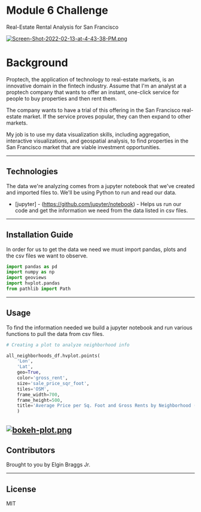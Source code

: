 # Module 6 Challenge

Real-Estate Rental Analysis for San Francisco

[![Screen-Shot-2022-02-13-at-4-43-38-PM.png](https://i.postimg.cc/wxCyVLLr/Screen-Shot-2022-02-13-at-4-43-38-PM.png)](https://postimg.cc/dD9VQ7WR)

# Background

Proptech, the application of technology to real-estate markets, is an innovative domain in the fintech industry. Assume that I'm an analyst at a proptech company that wants to offer an instant, one-click service for people to buy properties and then rent them. 

The company wants to have a trial of this offering in the San Francisco real-estate market. If the service proves popular, they can then expand to other markets.

My job is to use my data visualization skills, including aggregation, interactive visualizations, and geospatial analysis, to find properties in the San Francisco market that are viable investment opportunities.

---

## Technologies

The data we're analyzing comes from a jupyter notebook that we've created and imported files to. We'll be using Python to run and read our data. 

* [jupyter] - (https://github.com/jupyter/notebook) - Helps us run our code and get the information we need from the data listed in csv files.


---

## Installation Guide

In order for us to get the data we need we must import pandas, plots and the csv files we want to observe.

```python
import pandas as pd
import numpy as np
import geoviews
import hvplot.pandas
from pathlib import Path
```

---

## Usage

To find the information needed we build a jupyter notebook and run various functions to pull the data from csv files.

```python
# Creating a plot to analyze neighborhood info

all_neighborhoods_df.hvplot.points(
    'Lon', 
    'Lat', 
    geo=True, 
    color='gross_rent',
    size='sale_price_sqr_foot',
    tiles='OSM',
    frame_width=700,
    frame_height=500,
    title='Average Price per Sq. Foot and Gross Rents by Neighborhood (San Francisco)'
    )

```

[![bokeh-plot.png](https://i.postimg.cc/65zK3NWh/bokeh-plot.png)](https://postimg.cc/ykJtQtSJ)
---

## Contributors

Brought to you by Elgin Braggs Jr.

---

## License

MIT